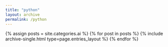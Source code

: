 ```yaml
---
title: "python"
layout: archive
permalink: /python
---
```

{% assign posts = site.categories.ai %}
{% for post in posts %} {% include archive-single.html type=page.entries_layout %} {% endfor %}
